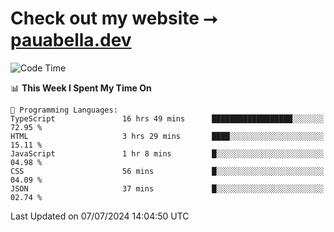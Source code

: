 # Check out my website ⭢ [pauabella.dev](https://pauabella.dev)

<!--START_SECTION:waka-->
![Code Time](http://img.shields.io/badge/Code%20Time-3%2C535%20hrs%2012%20mins-blue)

📊 **This Week I Spent My Time On** 

```text
💬 Programming Languages: 
TypeScript               16 hrs 49 mins      ██████████████████░░░░░░░   72.95 % 
HTML                     3 hrs 29 mins       ████░░░░░░░░░░░░░░░░░░░░░   15.11 % 
JavaScript               1 hr 8 mins         █░░░░░░░░░░░░░░░░░░░░░░░░   04.98 % 
CSS                      56 mins             █░░░░░░░░░░░░░░░░░░░░░░░░   04.09 % 
JSON                     37 mins             █░░░░░░░░░░░░░░░░░░░░░░░░   02.74 % 
```


 Last Updated on 07/07/2024 14:04:50 UTC
<!--END_SECTION:waka-->
